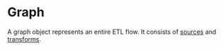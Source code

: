 # Graph

A graph object represents an entire ETL flow.
It consists of [sources](./source.md) and [transforms](./transform.md).
